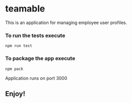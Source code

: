 # teamable

This is an application for managing employee user profiles.

### To run the tests execute

    npm run test

### To package the app execute

    npm pack

Application runs on port 3000

## Enjoy!
